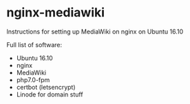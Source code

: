 # nginx-mediawiki

Instructions for setting up MediaWiki on nginx on Ubuntu 16.10

Full list of software:

- Ubuntu 16.10
- nginx
- MediaWiki
- php7.0-fpm
- certbot (letsencrypt)
- Linode for domain stuff
